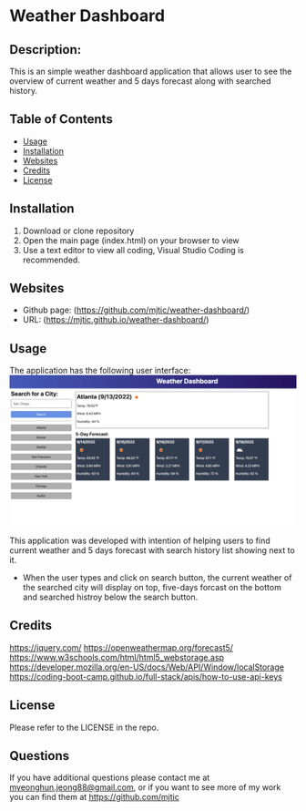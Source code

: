 # Weather Dashboard

## Description:
This is an simple weather dashboard application that allows user to see the overview of current weather and 5 days forecast along with searched history.

## Table of Contents

- [Usage](#usage)
- [Installation](#installation)
- [Websites](#websites)
- [Credits](#credits)
- [License](#license)

## Installation
1. Download or clone repository
2. Open the main page (index.html) on your browser to view
3. Use a text editor to view all coding, Visual Studio Coding is recommended.

## Websites
- Github page: (https://github.com/mjtic/weather-dashboard/)
- URL: (https://mjtic.github.io/weather-dashboard/)

## Usage

The application has the following user interface:
![Weather_Dashboard](./assets/06-server-side-apis-homework-demo.png)

This application was developed with intention of helping users to find current weather and 5 days forecast with search history list showing next to it. 

* When the user types and click on search button, the current weather of the searched city will display on top, five-days forcast on the bottom and searched histroy below the search button. 

## Credits
https://jquery.com/
https://openweathermap.org/forecast5/
https://www.w3schools.com/html/html5_webstorage.asp
https://developer.mozilla.org/en-US/docs/Web/API/Window/localStorage
https://coding-boot-camp.github.io/full-stack/apis/how-to-use-api-keys

## License

Please refer to the LICENSE in the repo.

## Questions
If you have additional questions please contact me at myeonghun.jeong88@gmail.com, or if you want to see more of my work you can find them at https://github.com/mjtic
